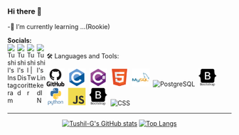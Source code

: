 ### Hi there 👋
-🌱 I’m currently learning ...(Rookie) <img align="center" src="https://komarev.com/ghpvc/?username=Tushil-G&style=flat-square&color=green" alt=""/>

**Socials:**
<br>
 <a href="https://www.instagram.com/tushil07/">
  <img align="left" alt="Tushil's Instagram" width="22px" src="https://raw.githubusercontent.com/hussainweb/hussainweb/main/icons/instagram.png" />
</a>
<a href="https://discordapp.com/users/569217296799629334">
  <img align="left" alt="Tushil's Discord" width="22px" src="https://raw.githubusercontent.com/peterthehan/peterthehan/master/assets/discord.svg" />
</a>
<a href="https://twitter.com/tushil13">
  <img align="left" alt="Tushil | Twitter" width="22px" src="https://raw.githubusercontent.com/peterthehan/peterthehan/master/assets/twitter.svg" />
</a>
<a href="">
  <img align="left" alt="Tushil's LinkedIN" width="22px" src="https://raw.githubusercontent.com/peterthehan/peterthehan/master/assets/linkedin.svg" />
</a>
</br>
 :hammer_and_wrench: Languages and Tools:
<div align="left">
  <img src="https://github.com/devicons/devicon/blob/master/icons/github/github-original-wordmark.svg" title="GitHub" alt="GitHub" width="40" height="40">&nbsp;
  <img src="https://github.com/devicons/devicon/blob/master/icons/c/c-original.svg" title="C" alt="C" width="40" height="40"/>&nbsp;
  <img src="https://github.com/devicons/devicon/blob/master/icons/csharp/csharp-original.svg" title="C#" alt="C#" width="40" height="40"/>&nbsp;
  <img src="https://github.com/devicons/devicon/blob/master/icons/html5/html5-original.svg" title="HTML5" alt="HTML" width="40" height="40"/>&nbsp;
  <img src="https://github.com/devicons/devicon/blob/master/icons/mysql/mysql-original-wordmark.svg" title="MySQL" alt="MySQL" width="40" height="40">&nbsp;
  <img src="https://download.logo.wine/logo/PostgreSQL/PostgreSQL-Logo.wine.png" title="PostgreSQL" alt="PostgreSQL" width="" height="60">&nbsp;
  <img src="https://github.com/devicons/devicon/blob/master/icons/bootstrap/bootstrap-plain-wordmark.svg" title="Bootstrap" alt="Bootstrap" width="40" height="40"/>&nbsp;
   <img src="https://github.com/devicons/devicon/blob/master/icons/python/python-original-wordmark.svg" title="Python" alt="Python" width="40" height="40">&nbsp;
   <img src="https://github.com/devicons/devicon/blob/master/icons/javascript/javascript-original.svg" title="Javascript" alt="Javascript" width="40" height="40">&nbsp;
    <img src="https://github.com/devicons/devicon/blob/master/icons/bootstrap/bootstrap-plain-wordmark.svg" title="Bootstrap" alt="Bootstrap" width="40" height="40"/>&nbsp;
  <img src="https://upload.wikimedia.org/wikipedia/commons/d/d5/CSS3_logo_and_wordmark.svg" title="CSS" alt="CSS" width="40" height="40">&nbsp;
</div>

***

<div align="center">

[![Tushil-G's GitHub stats](https://github-readme-stats.vercel.app/api?username=Tushil-G&show_icons=true&theme=github_dark&include_all_commits=false&count_private=false&hide_rank=false)](https://github.com/anuraghazra/github-readme-stats)
[![Top Langs](https://github-readme-stats.vercel.app/api/top-langs/?username=Tushil-G&layout=compact&theme=github_dark&langs_count=10)](https://github.com/anuraghazra/github-readme-stats)

</div>
